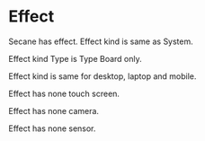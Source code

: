 # Effect

Secane has effect.
Effect kind is same as System.

Effect kind Type is Type Board only.

Effect kind is same for desktop, laptop and mobile.

Effect has none touch screen.

Effect has none camera.

Effect has none sensor.